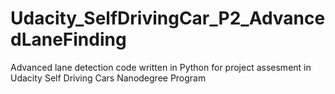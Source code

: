 # Udacity_SelfDrivingCar_P2_AdvancedLaneFinding
 Advanced lane detection code written in Python for project assesment in Udacity Self Driving Cars Nanodegree Program
